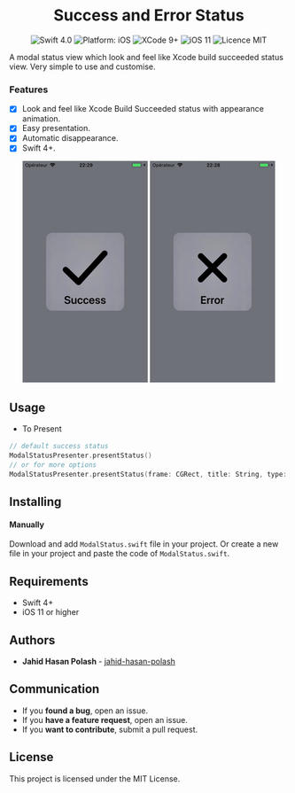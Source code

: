 <h1 align="center"> Success and Error Status </h1>
<p align="center">
<img src="https://img.shields.io/badge/Swift-4.0-orange.svg" alt="Swift 4.0"/>
<img src="https://img.shields.io/badge/platform-iOS-brightgreen.svg" alt="Platform: iOS"/>
<img src="https://img.shields.io/badge/Xcode-9%2B-brightgreen.svg" alt="XCode 9+"/>
<img src="https://img.shields.io/badge/iOS-11%2B-brightgreen.svg" alt="iOS 11"/>
<img src="https://img.shields.io/badge/licence-MIT-lightgray.svg" alt="Licence MIT"/>
</a>
</p>

A modal status view which look and feel like Xcode build succeeded status view. Very simple to use and customise.


### Features
- [x] Look and feel like Xcode Build Succeeded status with appearance animation.
- [x] Easy presentation.
- [x] Automatic disappearance.
- [x] Swift 4+.

<div align = "center">
<img src="Success.jpg"/>
<img src="Error.jpg"/>
</div>

## Usage

- To Present

```swift
// default success status
ModalStatusPresenter.presentStatus()
// or for more options
ModalStatusPresenter.presentStatus(frame: CGRect, title: String, type: StatusType, signColor: CGColor, textColor: UIColor)
```
## Installing

#### Manually

Download and add `ModalStatus.swift` file in your project. 
Or create a new file in your project and paste the code of `ModalStatus.swift`.

## Requirements

* Swift 4+
* iOS 11 or higher

## Authors

* **Jahid Hasan Polash** -  [jahid-hasan-polash](https://github.com/jahid-hasan-polash)

## Communication

* If you **found a bug**, open an issue.
* If you **have a feature request**, open an issue.
* If you **want to contribute**, submit a pull request.

## License

This project is licensed under the MIT License.
